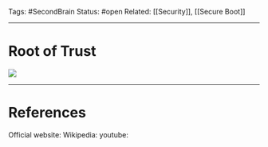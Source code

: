 Tags: #SecondBrain 
Status: #open
Related: [[Security]], [[Secure Boot]]

---
# Root of Trust

![](https://www.youtube.com/watch?v=CdZgQsvxNVU)





---
# References
Official website:
Wikipedia:
youtube:
